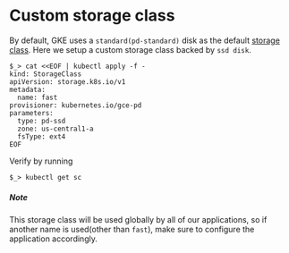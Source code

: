 # Custom storage class
By default, GKE uses a `standard(pd-standard)` disk as the default [storage
class](https://kubernetes.io/docs/concepts/storage/storage-classes/). Here we
setup a custom storage class backed by `ssd disk`.

```shell
$_> cat <<EOF | kubectl apply -f -
kind: StorageClass
apiVersion: storage.k8s.io/v1
metadata:
  name: fast
provisioner: kubernetes.io/gce-pd
parameters:
  type: pd-ssd
  zone: us-central1-a
  fsType: ext4
EOF
```

Verify by running 
```shell 
$_> kubectl get sc
```

##### Note
This storage class will be used globally by all of our applications, so if
another name is used(other than `fast`), make sure to configure the application
accordingly.
